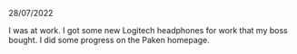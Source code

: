 28/07/2022

I was at work. I got some new Logitech headphones for work that my boss bought. I did some progress on the Paken homepage.